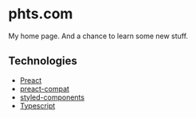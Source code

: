 # phts.com

My home page. And a chance to learn some new stuff.

## Technologies

* [Preact](https://preactjs.com/)
* [preact-compat](https://github.com/developit/preact-compat)
* [styled-components](https://www.styled-components.com/)
* [Typescript](https://www.typescriptlang.org/)
